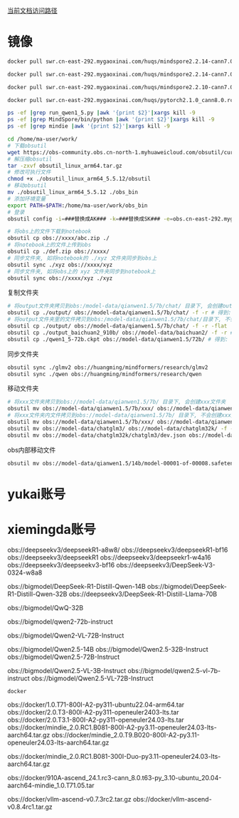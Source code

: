 [当前文档访问路径](https://ai-fae.readthedocs.io/zh-cn/latest/obs包含数据.html)

# 镜像
```bash
docker pull swr.cn-east-292.mygaoxinai.com/huqs/mindspore2.2.14-cann7.0.0beta1_py_3.9-euler_2.8.3_910:v3

docker pull swr.cn-east-292.mygaoxinai.com/huqs/mindspore2.2.14-cann7.0.0beta1_py_3.9-euler_2.8.3_910:v2_qwen1_5_72b

docker pull swr.cn-east-292.mygaoxinai.com/huqs/mindspore2.2.10-cann7.0.0beta1_py_3.9-euler_2.8.3_910b:v2

docker pull swr.cn-east-292.mygaoxinai.com/huqs/pytorch2.1.0_cann8.0.rc1.alpha002_py3.9_euler2.8.3_910b:v8


```

```bash
ps -ef |grep run_qwen1_5.py |awk '{print $2}'|xargs kill -9
ps -ef |grep MindSpore/bin/python |awk '{print $2}'|xargs kill -9
ps -ef |grep mindie |awk '{print $2}'|xargs kill -9
```

```bash
cd /home/ma-user/work/
# 下载obsutil
wget https://obs-community.obs.cn-north-1.myhuaweicloud.com/obsutil/current/obsutil_linux_arm64.tar.gz
# 解压缩obsutil
tar -zxvf obsutil_linux_arm64.tar.gz
# 修改可执行文件
chmod +x ./obsutil_linux_arm64_5.5.12/obsutil
# 移动obsutil
mv ./obsutil_linux_arm64_5.5.12 ./obs_bin
# 添加环境变量
export PATH=$PATH:/home/ma-user/work/obs_bin
# 登录
obsutil config -i=###替换成AK### -k=###替换成SK### -e=obs.cn-east-292.mygaoxinai.com

# 将obs上的文件下载到notebook
obsutil cp obs://xxxx/abc.zip ./
# 将notebook上的文件上传到obs
obsutil cp ./def.zip obs://xxxx/
# 同步文件夹, 如将notebook的 ./xyz 文件夹同步到obs上
obsutil sync ./xyz obs://xxxx/xyz
# 同步文件夹, 如将obs上的 xyz 文件夹同步到notebook上
obsutil sync obs://xxxx/xyz ./xyz
```

复制文件夹
```bash
# 将output文件夹拷贝到obs:/model-data/qianwen1.5/7b/chat/ 目录下, 会创建output文件夹
obsutil cp ./output/ obs://model-data/qianwen1.5/7b/chat/ -f -r # 得到: obs://model-data/qianwen1.5/7b/chat/output/
# 将output文件夹里的文件拷贝到obs:/model-data/qianwen1.5/7b/chat/目录下, 不会创建output文件夹
obsutil cp ./output/ obs://model-data/qianwen1.5/7b/chat/ -f -r -flat
obsutil cp ./output_baichuan2_910b/ obs://model-data/baichuan2/ -f -r # 得到: obs://model-data/baichuan2/output_baichuan2_910b/
obsutil cp ./qwen1_5-72b.ckpt obs://model-data/qianwen1.5/72b/ # 得到: obs://model-data/qianwen1.5/72b/qwen1_5-72b.ckpt
```

同步文件夹
```bash
obsutil sync ./glmv2 obs://huangming/mindformers/research/glmv2
obsutil sync ./qwen obs://huangming/mindformers/research/qwen
```

移动文件夹
```bash
# 将xxx文件夹拷贝到obs://model-data/qianwen1.5/7b/ 目录下, 会创建xxx文件夹
obsutil mv obs://model-data/qianwen1.5/7b/xxx/ obs://model-data/qianwen1.5/7b/ -f -r
# 将xxx文件夹内文件拷贝到obs://model-data/qianwen1.5/7b/ 目录下, 不会创建xxx文件夹
obsutil mv obs://model-data/qianwen1.5/7b/xxx/ obs://model-data/qianwen1.5/7b/ -f -r
obsutil mv obs://model-data/chatglm3/ obs://model-data/chatglm32k/ -f -r
obsutil mv obs://model-data/chatglm32k/chatglm3/dev.json obs://model-data/chatglm32k/ # ==> obs://model-data/chatglm32k/dev.json

```

obs内部移动文件
```bash
obsutil mv obs://model-data/qianwen1.5/14b/model-00001-of-00008.safetensors obs://model-data/qianwen1.5/14b/base/

```

# yukai账号

# xiemingda账号

obs://deepseekv3/deepseekR1-a8w8/
obs://deepseekv3/deepseekR1-bf16
obs://deepseekv3/deepseekR1
obs://deepseekv3/deepseekr1-w4a16
obs://deepseekv3/deepseekv3-bf16
obs://deepseekv3/DeepSeek-V3-0324-w8a8

obs://bigmodel/DeepSeek-R1-Distill-Qwen-14B
obs://bigmodel/DeepSeek-R1-Distill-Qwen-32B
obs://deepseekv3/DeepSeek-R1-Distill-Llama-70B

obs://bigmodel/QwQ-32B

obs://bigmodel/qwen2-72b-instruct

obs://bigmodel/Qwen2-VL-72B-Instruct

obs://bigmodel/Qwen2.5-14B
obs://bigmodel/Qwen2.5-32B-Instruct
obs://bigmodel/Qwen2.5-72B-Instruct

obs://bigmodel/Qwen2.5-VL-3B-Instruct
obs://bigmodel/qwen2.5-vl-7b-instruct
obs://bigmodel/Qwen2.5-VL-72B-Instruct

`docker`

obs://docker/1.0.T71-800I-A2-py311-ubuntu22.04-arm64.tar
obs://docker/2.0.T3-800I-A2-py311-openeuler2403-lts.tar
obs://docker/2.0.T3.1-800I-A2-py311-openeuler24.03-lts.tar
obs://docker/mindie_2.0.RC1.B081-800I-A2-py3.11-openeuler24.03-lts-aarch64.tar.gz
obs://docker/mindie_2.0.T9.B020-800I-A2-py3.11-openeuler24.03-lts-aarch64.tar.gz

obs://docker/mindie_2.0.RC1.B081-300I-Duo-py3.11-openeuler24.03-lts-aarch64.tar.gz

obs://docker/910A-ascend_24.1.rc3-cann_8.0.t63-py_3.10-ubuntu_20.04-aarch64-mindie_1.0.T71.05.tar

obs://docker/vllm-ascend-v0.7.3rc2.tar.gz
obs://docker/vllm-ascend-v0.8.4rc1.tar.gz